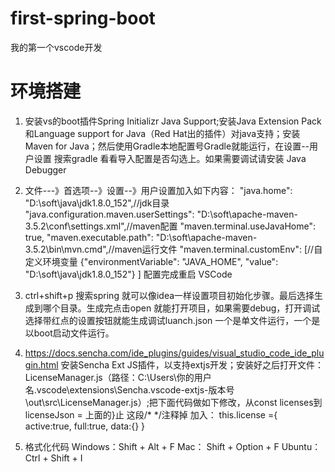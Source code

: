 # first-spring-boot
我的第一个vscode开发

# 环境搭建
  1. 安装vs的boot插件Spring Initializr Java Support;安装Java Extension Pack 和Language support for Java（Red Hat出的插件）对java支持；安装Maven for Java；然后使用Gradle本地配置号Gradle就能运行，在设置--用户设置 搜索gradle 看看导入配置是否勾选上。如果需要调试请安装 Java Debugger
  2. 文件---》首选项--》设置--》用户设置加入如下内容：
    "java.home": "D:\\soft\\java\\jdk1.8.0_152",//jdk目录
    "java.configuration.maven.userSettings": "D:\\soft\\apache-maven-3.5.2\\conf\\settings.xml",//maven配置
    "maven.terminal.useJavaHome": true,
    "maven.executable.path": "D:\\soft\\apache-maven-3.5.2\\bin\\mvn.cmd",//maven运行文件
    "maven.terminal.customEnv": [//自定义环境变量
        {"environmentVariable": "JAVA_HOME",
        "value": "D:\\soft\\java\\jdk1.8.0_152"}
    ]
    配置完成重启 VSCode
  3. ctrl+shift+p 搜索spring 就可以像idea一样设置项目初始化步骤。最后选择生成到哪个目录。生成完点击open 就能打开项目，如果需要debug，打开调试选择带红点的设置按钮就能生成调试luanch.json 一个是单文件运行，一个是以boot启动文件运行。

  4. https://docs.sencha.com/ide_plugins/guides/visual_studio_code_ide_plugin.html
  安装Sencha Ext JS插件，以支持extjs开发；安装好之后打开文件：LicenseManager.js（路径：C:\Users\你的用户名\.vscode\extensions\Sencha.vscode-extjs-版本号\out\src\LicenseManager.js）;把下面代码做如下修改，从const licenses到licenseJson = 上面的}止 这段/* */注释掉 加入：
  						this.license ={
						    active:true,
						    full:true,
						    data:{}
						}
  5. 格式化代码
  Windows：Shift + Alt + F
  Mac： Shift + Option + F
  Ubuntu： Ctrl + Shift + I
